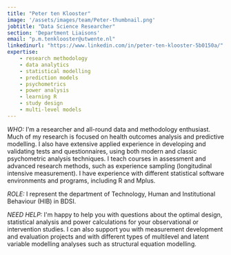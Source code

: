 ```yaml
---
title: "Peter ten Klooster"
image: '/assets/images/team/Peter-thumbnail.png'
jobtitle: "Data Science Researcher"
section: 'Department Liaisons'
email: "p.m.tenklooster@utwente.nl"
linkedinurl: "https://www.linkedin.com/in/peter-ten-klooster-5b0150a/"
expertise:
    - research methodology
    - data analytics
    - statistical modelling
    - prediction models
    - psychometrics
    - power analysis
    - learning R
    - study design
    - multi-level models
---
```


*WHO:* I'm a researcher and all-round data and methodology enthusiast. Much of my research is focused on health outcomes analysis and predictive modelling. I also have extensive applied experience in developing and validating tests and questionnaires, using both modern and classic psychometric analysis techniques. I teach courses in assessment and advanced research methods, such as experience sampling (longitudinal intensive measurement). I have experience with different statistical software environments and programs, including R and Mplus.

*ROLE:* I represent the department of Technology, Human and Institutional Behaviour (HIB) in BDSI.

*NEED HELP:* I'm happy to help you with questions about the optimal design, statistical analysis and power calculations for your observational or intervention studies. I can also support you with measurement development and evaluation projects and with different types of multilevel and latent variable modelling analyses such as structural equation modelling. 
